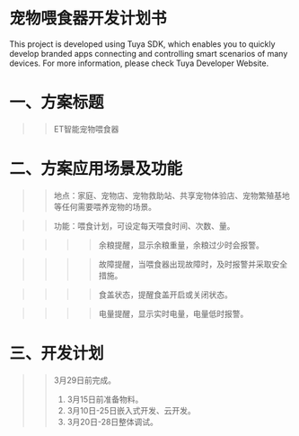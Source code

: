 宠物喂食器开发计划书
==

This project is developed using Tuya SDK, which enables you to quickly develop branded apps connecting and controlling smart scenarios of many devices.         For more information, please check Tuya Developer Website.

# 一、方案标题

>>ET智能宠物喂食器

# 二、方案应用场景及功能

>>地点：家庭、宠物店、宠物救助站、共享宠物体验店、宠物繁殖基地等任何需要喂养宠物的场景。

>>功能：喂食计划，可设定每天喂食时间、次数、量。

>>>>余粮提醒，显示余粮重量，余粮过少时会报警。

>>>>故障提醒，当喂食器出现故障时，及时报警并采取安全措施。

>>>>食盖状态，提醒食盖开启或关闭状态。

>>>>电量提醒，显示实时电量，电量低时报警。

# 三、开发计划

>>3月29日前完成。
>>1) 3月15日前准备物料。
>>2) 3月10日-25日嵌入式开发、云开发。
>>3) 3月20日-28日整体调试。
